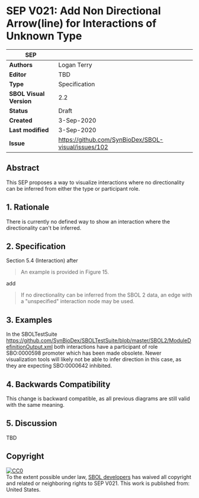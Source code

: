 # SEP V021: Add Non Directional Arrow(line) for Interactions of Unknown Type

| SEP | |
| --- | --- |
| **Authors** | Logan Terry |
| **Editor** | TBD |
| **Type** | Specification |
| **SBOL Visual Version** | 2.2 |
| **Status** | Draft |
| **Created** | 3-Sep-2020 |
| **Last modified** | 3-Sep-2020 |
| **Issue**         | https://github.com/SynBioDex/SBOL-visual/issues/102 |


## Abstract

This SEP proposes a way to visualize interactions where no directionality can be inferred from either the type or participant role.

## 1. Rationale <a name="rationale"></a>

There is currently no defined way to show an interaction where the directionality can't be inferred.

## 2. Specification <a name="specification"></a>

Section 5.4 (Interaction) after

> An example is provided in Figure 15.

add

> If no directionality can be inferred from the SBOL 2 data, an edge with a "unspecified" interaction node may be used.

## 3. Examples <a name='example'></a>

In the SBOLTestSuite https://github.com/SynBioDex/SBOLTestSuite/blob/master/SBOL2/ModuleDefinitionOutput.xml both interactions have a participant of role SBO:0000598 promoter which has been made obsolete. Newer visualization tools will likely not be able to infer direction in this case, as they are expecting SBO:0000642 inhibited.

## 4. Backwards Compatibility <a name='compatibility'></a>

This change is backward compatible, as all previous diagrams are still valid with the same meaning.

## 5. Discussion <a name='discussion'></a>

TBD

## Copyright <a name='copyright'></a>

<p xmlns:dct="http://purl.org/dc/terms/" xmlns:vcard="http://www.w3.org/2001/vcard-rdf/3.0#">
  <a rel="license"
     href="http://creativecommons.org/publicdomain/zero/1.0/">
    <img src="http://i.creativecommons.org/p/zero/1.0/88x31.png" style="border-style: none;" alt="CC0" />
  </a>
  <br />
  To the extent possible under law,
  <a rel="dct:publisher"
     href="sbolstandard.org">
    <span property="dct:title">SBOL developers</span></a>
  has waived all copyright and related or neighboring rights to
  <span property="dct:title">SEP V021</span>.
This work is published from:
<span property="vcard:Country" datatype="dct:ISO3166"
      content="US" about="sbolstandard.org">
  United States</span>.
</p>

